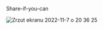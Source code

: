 Share-if-you-can

![Zrzut ekranu 2022-11-7 o 20 36 25](https://user-images.githubusercontent.com/62662714/200409719-da2d1be6-0746-48ce-854b-8a12742a236c.png)
